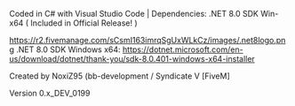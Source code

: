 Coded in C# with Visual Studio Code | Dependencies: .NET 8.0 SDK Win-x64 ( Included in Official Release! )

https://r2.fivemanage.com/sCsmI163imrqSgUxWLkCz/images/.net8logo.png
.NET 8.0 SDK Windows x64: https://dotnet.microsoft.com/en-us/download/dotnet/thank-you/sdk-8.0.401-windows-x64-installer

Created by NoxiZ95 (bb-development / Syndicate V [FiveM]

Version 0.x_DEV_0199
